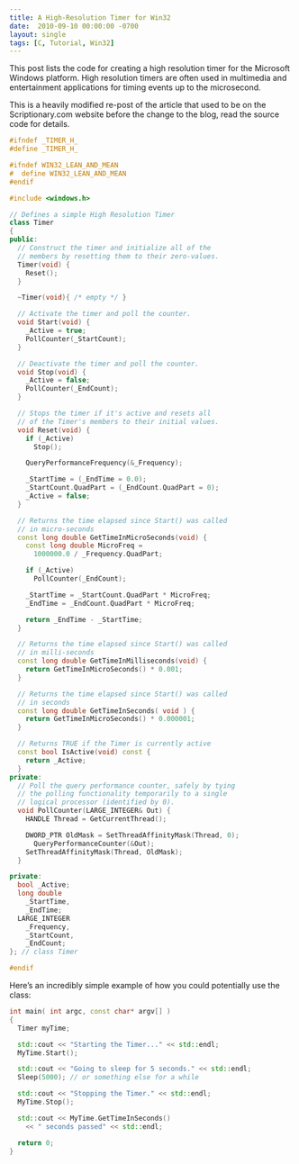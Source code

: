 ```yaml
---
title: A High-Resolution Timer for Win32
date:  2010-09-10 00:00:00 -0700
layout: single
tags: [C, Tutorial, Win32]
---
```


This post lists the code for creating a high resolution timer for the Microsoft Windows platform. High resolution timers are often used in multimedia and entertainment applications for timing events up to the microsecond.

This is a heavily modified re-post of the article that used to be on the Scriptionary.com website before the change to the blog, read the source code for details.

<!--more-->

```c++
#ifndef _TIMER_H_
#define _TIMER_H_

#ifndef WIN32_LEAN_AND_MEAN
#  define WIN32_LEAN_AND_MEAN
#endif

#include <windows.h>

// Defines a simple High Resolution Timer
class Timer
{
public:
  // Construct the timer and initialize all of the
  // members by resetting them to their zero-values.
  Timer(void) {
    Reset();
  }

  ~Timer(void){ /* empty */ }

  // Activate the timer and poll the counter.
  void Start(void) {
    _Active = true;
    PollCounter(_StartCount);
  }

  // Deactivate the timer and poll the counter.
  void Stop(void) {
    _Active = false;
    PollCounter(_EndCount);
  }

  // Stops the timer if it's active and resets all
  // of the Timer's members to their initial values.
  void Reset(void) {
    if (_Active)
      Stop();

    QueryPerformanceFrequency(&_Frequency);

    _StartTime = (_EndTime = 0.0);
    _StartCount.QuadPart = (_EndCount.QuadPart = 0);
    _Active = false;
  }

  // Returns the time elapsed since Start() was called
  // in micro-seconds
  const long double GetTimeInMicroSeconds(void) {
    const long double MicroFreq =
      1000000.0 / _Frequency.QuadPart;

    if (_Active)
      PollCounter(_EndCount);

    _StartTime = _StartCount.QuadPart * MicroFreq;
    _EndTime = _EndCount.QuadPart * MicroFreq;

    return _EndTime - _StartTime;
  }

  // Returns the time elapsed since Start() was called
  // in milli-seconds
  const long double GetTimeInMilliseconds(void) {
    return GetTimeInMicroSeconds() * 0.001;
  }

  // Returns the time elapsed since Start() was called
  // in seconds
  const long double GetTimeInSeconds( void ) {
    return GetTimeInMicroSeconds() * 0.000001;
  }

  // Returns TRUE if the Timer is currently active
  const bool IsActive(void) const {
    return _Active;
  }
private:
  // Poll the query performance counter, safely by tying
  // the polling functionality temporarily to a single
  // logical processor (identified by 0).
  void PollCounter(LARGE_INTEGER& Out) {
    HANDLE Thread = GetCurrentThread();

    DWORD_PTR OldMask = SetThreadAffinityMask(Thread, 0);
      QueryPerformanceCounter(&Out);
    SetThreadAffinityMask(Thread, OldMask);
  }

private:
  bool _Active;
  long double
    _StartTime,
    _EndTime;
  LARGE_INTEGER
    _Frequency,
    _StartCount,
    _EndCount;
}; // class Timer

#endif
```

Here’s an incredibly simple example of how you could potentially use the class:

```c++
int main( int argc, const char* argv[] )
{
  Timer myTime;

  std::cout << "Starting the Timer..." << std::endl;
  MyTime.Start();

  std::cout << "Going to sleep for 5 seconds." << std::endl;
  Sleep(5000); // or something else for a while

  std::cout << "Stopping the Timer." << std::endl;
  MyTime.Stop();

  std::cout << MyTime.GetTimeInSeconds()
    << " seconds passed" << std::endl;

  return 0;
}
```
